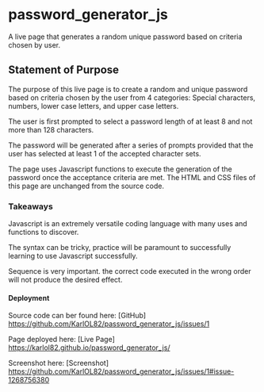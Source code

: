 # password_generator_js
A live page that generates a random unique password based on criteria chosen by user.

## Statement of Purpose

The purpose of this live page is to create a random and unique password based on criteria chosen by the user from 4 categories: Special characters, numbers, lower case letters, and upper case letters. 

The user is first prompted to select a password length of at least 8 and not more than 128 characters.

The password will be generated after a series of prompts provided that the user has selected at least 1 of the accepted character sets.

The page uses Javascript functions to execute the generation of the password once the acceptance criteria are met. The HTML and CSS files of this page are unchanged from the source code. 

### Takeaways

Javascript is an extremely versatile coding language with many uses and functions to discover.

The syntax can be tricky, practice will be paramount to successfully learning to use Javascript successfully.

Sequence is very important. the correct code executed in the wrong order will not produce the desired effect.


#### Deployment
Source code can ber found here: [GitHub] https://github.com/KarlOL82/password_generator_js/issues/1

Page deployed here: [Live Page] https://karlol82.github.io/password_generator_js/

Screenshot here: [Screenshot] https://github.com/KarlOL82/password_generator_js/issues/1#issue-1268756380


